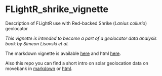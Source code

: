 # FLightR_shrike_vignette
Description of FLightR use with Red-backed Shrike (_Lanius collurio_) geolocator

_This vignette is intended to become a part of a geolocator data analysis book by Simeon Lisovski et al._

The markdown vignette is available [here](https://github.com/eldarrak/FLightR_shrike_vignette/blob/master/code/FLightR_with_shrike_2018.Rmd) and html [here](https://cdn.rawgit.com/eldarrak/FLightR_shrike_vignette/be137b3c/code/FLightR_with_shrike_2018.html?raw=true).

Also this repo you can find a short intro on solar geolocation data on movebank in [markdown](https://github.com/eldarrak/FLightR_shrike_vignette/blob/master/code/Movebank_geolocation_vignette.rmd) or [html](https://rawgit.com/eldarrak/FLightR_shrike_vignette/master/code/Movebank_geolocation_vignette.html). 
